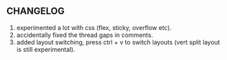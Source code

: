 ## CHANGELOG

1. experimented a lot with css (flex, sticky, overflow etc).
2. accidentally fixed the thread gaps in comments.
3. added layout switching, press ctrl + v to switch layouts (vert split layout is still experimental).
